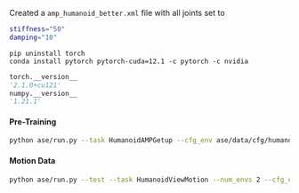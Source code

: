 Created a `amp_humanoid_better.xml` file with all joints set to 

```bash
stiffness="50"
damping="10"
```

```
pip uninstall torch
conda install pytorch pytorch-cuda=12.1 -c pytorch -c nvidia
```

```python
torch.__version__
'2.1.0+cu121'
numpy.__version__
'1.21.1'
```


#### Pre-Training
```bash
python ase/run.py --task HumanoidAMPGetup --cfg_env ase/data/cfg/humanoid_ase_sword_shield_getup.yaml --cfg_train ase/data/cfg/train/rlg/ase_humanoid.yaml --motion_file ase/data/motions/reallusion_sword_shield/dataset_reallusion_sword_shield.yaml --headless
```


#### Motion Data
```bash
python ase/run.py --test --task HumanoidViewMotion --num_envs 2 --cfg_env ase/data/cfg/humanoid_sword_shield.yaml --cfg_train ase/data/cfg/train/rlg/amp_humanoid.yaml --motion_file ase/data/motions/reallusion_sword_shield/RL_Avatar_Atk_2xCombo01_Motion.npy
```

